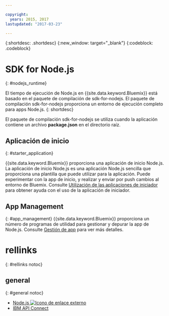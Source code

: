 ```yaml
---

copyright:
  years: 2015, 2017
lastupdated: "2017-03-23"

---
```


{:shortdesc: .shortdesc}
{:new_window: target="_blank"}
{:codeblock: .codeblock}


# SDK for Node.js
{: #nodejs_runtime}

El tiempo de ejecución de Node.js en {{site.data.keyword.Bluemix}} está basado en el paquete de compilación de sdk-for-nodejs.
El paquete de compilación sdk-for-nodejs proporciona un entorno de ejecución completo para apps Node.js.
{: shortdesc}

El paquete de compilación sdk-for-nodejs se utiliza cuando la aplicación contiene un archivo **package.json** en el directorio raíz.

## Aplicación de inicio
{: #starter_application}

{{site.data.keyword.Bluemix}} proporciona una aplicación de inicio Node.js.  La aplicación de inicio Node.js es una aplicación Node.js sencilla que proporciona una plantilla que puede utilizar para la aplicación. Puede experimentar con la app de inicio, y realizar y enviar por push cambios al entorno de Bluemix. Consulte [Utilización de las aplicaciones de iniciador](/docs/cfapps/starter_app_usage.html) para obtener ayuda con el uso de la aplicación de iniciador.

## App Management
{: #app_management}
{{site.data.keyword.Bluemix}} proporciona un número de programas de utilidad para gestionar y depurar la app de Node.js. Consulte [Gestión de app](/docs/manageapps/app_mng.html) para ver más detalles.

# rellinks
{: #rellinks notoc}
## general
{: #general notoc}
* [Node.js ![Icono de enlace externo](../../icons/launch-glyph.svg "Icono de enlace externo")](https://nodejs.org)
* [IBM API Connect](https://strongloop.com/)
